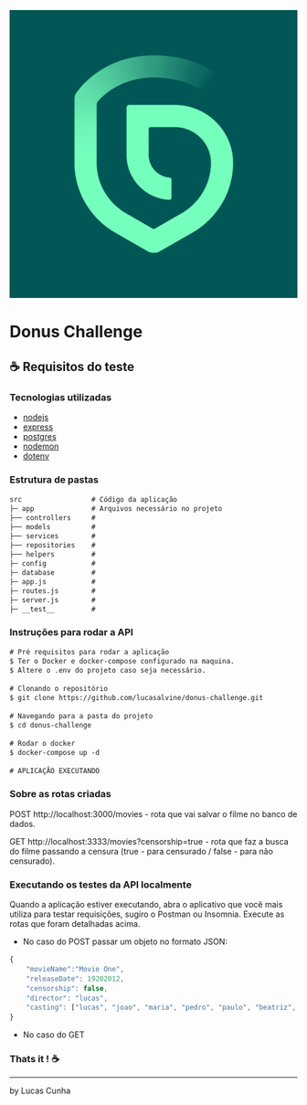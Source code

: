 ![donus](./donus.png)
# Donus Challenge

## :coffee: Requisitos do teste


### Tecnologias utilizadas

- [nodejs](https://nodejs.org/en/)
- [express](https://expressjs.com/pt-br/)
- [postgres](https://www.postgresql.org/)
- [nodemon](https://www.npmjs.com/package/nodemon)
- [dotenv](https://www.npmjs.com/package/dotenv)

### Estrutura de pastas

```
src                 # Código da aplicação
├─ app              # Arquivos necessário no projeto
├── controllers     # 
├── models          # 
├── services        # 
├── repositories    # 
├── helpers         # 
├─ config           # 
├─ database         # 
├─ app.js           # 
├─ routes.js        # 
├─ server.js        # 
├─ __test__         # 
```

### Instruções para rodar a API

```
# Pré requisitos para rodar a aplicação
$ Ter o Docker e docker-compose configurado na maquina.
$ Altere o .env do projeto caso seja necessário.

# Clonando o repositório
$ git clone https://github.com/lucasalvine/donus-challenge.git

# Navegando para a pasta do projeto
$ cd donus-challenge

# Rodar o docker
$ docker-compose up -d

# APLICAÇÃO EXECUTANDO
```

### Sobre as rotas criadas

POST http://localhost:3000/movies - rota que vai salvar o filme no banco de dados.

GET http://localhost:3333/movies?censorship=true - rota que faz a busca do filme passando a censura (true - para censurado / false - para não censurado).

### Executando os testes da API localmente

Quando a aplicação estiver executando, abra o aplicativo que você mais utiliza para testar requisições, sugiro o Postman ou Insomnia.
Execute as rotas que foram detalhadas acima. 
- No caso do POST passar um objeto no formato JSON:

```javascript
{
	"movieName":"Movie One",
	"releaseDate": 19202012,
	"censorship": false,
	"director": "lucas",
	"casting": ["lucas", "joao", "maria", "pedro", "paulo", "beatriz", "diego", "maysa", "eder", "gustavo"]
}
```
- No caso do GET 

### Thats it ! :coffee:
---
by Lucas Cunha

